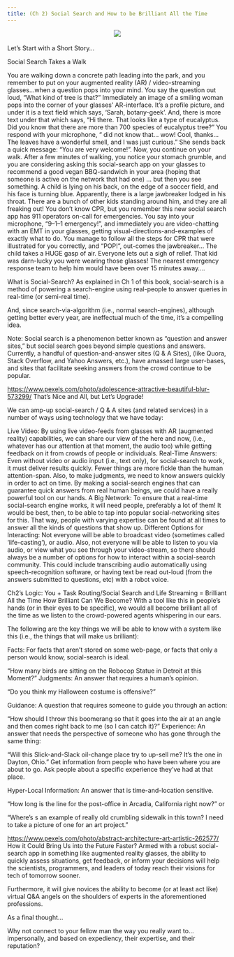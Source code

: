```yaml
---
title: (Ch 2) Social Search and How to be Brilliant All the Time
---
```

<div style="text-align:center"><img src ="https://unsplash.com/photos/FRYBF9EWEsU" /></div>
<br>
Let’s Start with a Short Story…

Social Search Takes a Walk

You are walking down a concrete path leading into the park, and you remember to put on your augmented reality (AR) / video-streaming glasses…when a question pops into your mind.
You say the question out loud, “What kind of tree is that?”
Immediately an image of a smiling woman pops into the corner of your glasses’ AR-interface. It’s a profile picture, and under it is a text field which says, ‘Sarah, botany-geek’. And, there is more text under that which says,
“Hi there. That looks like a type of eucalyptus. Did you know that there are more than 700 species of eucalyptus tree?”
You respond with your microphone, “ did not know that… wow! Cool, thanks… The leaves have a wonderful smell, and I was just curious.”
She sends back a quick message: “You are very welcome!”.
Now, you continue on your walk.
After a few minutes of walking, you notice your stomach grumble, and you are considering asking this social-search app on your glasses to recommend a good vegan BBQ-sandwich in your area (hoping that someone is active on the network that had one)
… but then you see something.
A child is lying on his back, on the edge of a soccer field, and his face is turning blue. Apparently, there is a large jawbreaker lodged in his throat. There are a bunch of other kids standing around him, and they are all freaking out!
You don’t know CPR, but you remember this new social search app has 911 operators on-call for emergencies.
You say into your microphone, “9–1–1 emergency!”, and immediately you are video-chatting with an EMT in your glasses, getting visual-directions-and-examples of exactly what to do.
You manage to follow all the steps for CPR that were illustrated for you correctly, and “POP!”, out-comes the jawbreaker… The child takes a HUGE gasp of air. Everyone lets out a sigh of relief.
That kid was darn-lucky you were wearing those glasses! The nearest emergency response team to help him would have been over 15 minutes away….

What is Social-Search?
As explained in Ch 1 of this book, social-search is a method of powering a search-engine using real-people to answer queries in real-time (or semi-real time).

And, since search-via-algorithm (i.e., normal search-engines), although getting better every year, are ineffectual much of the time, it’s a compelling idea.

Note: Social search is a phenomenon better known as “question and answer sites,” but social search goes beyond simple questions and answers.
Currently, a handful of question-and-answer sites (Q & A Sites), (like Quora, Stack Overflow, and Yahoo Answers, etc.), have amassed large user-bases, and sites that facilitate seeking answers from the crowd continue to be popular.


https://www.pexels.com/photo/adolescence-attractive-beautiful-blur-573299/
That’s Nice and All, but Let’s Upgrade!

We can amp-up social-search / Q & A sites (and related services) in a number of ways using technology that we have today:

Live Video: By using live video-feeds from glasses with AR (augmented reality) capabilities, we can share our view of the here and now, (i.e., whatever has our attention at that moment, the audio too) while getting feedback on it from crowds of people or individuals.
Real-Time Answers: Even without video or audio input (i.e., text only), for social-search to work, it must deliver results quickly. Fewer things are more fickle than the human attention-span. Also, to make judgments, we need to know answers quickly in order to act on time. By making a social-search engines that can guarantee quick answers from real human beings, we could have a really powerful tool on our hands.
A Big Network: To ensure that a real-time social-search engine works, it will need people, preferably a lot of them! It would be best, then, to be able to tap into popular social-networking sites for this. That way, people with varying expertise can be found at all times to answer all the kinds of questions that show up.
Different Options for Interacting: Not everyone will be able to broadcast video (sometimes called ‘life-casting’), or audio. Also, not everyone will be able to listen to you via audio, or view what you see through your video-stream, so there should always be a number of options for how to interact within a social-search community. This could include transcribing audio automatically using speech-recognition software, or having text be read out-loud (from the answers submitted to questions, etc) with a robot voice.

Ch2’s Logic: You + Task Routing/Social Search and Life Streaming = Brilliant All the Time
How Brilliant Can We Become?
With a tool like this in people’s hands (or in their eyes to be specific), we would all become brilliant all of the time as we listen to the crowd-powered agents whispering in our ears.

The following are the key things we will be able to know with a system like this (i.e., the things that will make us brilliant):


Facts:
For facts that aren’t stored on some web-page, or facts that only a person would know, social-search is ideal.

“How many birds are sitting on the Robocop Statue in Detroit at this Moment?”
Judgments:
An answer that requires a human’s opinion.

“Do you think my Halloween costume is offensive?”

Guidance:
A question that requires someone to guide you through an action:

“How should I throw this boomerang so that it goes into the air at an angle and then comes right back to me (so I can catch it)?”
Experience:
An answer that needs the perspective of someone who has gone through
the same thing:

“Will this Slick-and-Slack oil-change place try to up-sell me? It’s the
one in Dayton, Ohio.”
Get information from people who have been where you are about to go.
Ask people about a specific experience they’ve had at that place.

Hyper-Local Information:
An answer that is time-and-location sensitive.

“How long is the line for the post-office in Arcadia, California right now?”
or

“Where’s s an example of really old crumbling sidewalk in this town? I need to take a picture of one for an art project.”

https://www.pexels.com/photo/abstract-architecture-art-artistic-262577/
How it Could Bring Us into the Future Faster?
Armed with a robust social-search app in something like augmented reality glasses, the ability to quickly assess situations, get feedback, or inform your decisions will help the scientists, programmers, and leaders of today reach their visions for tech of tomorrow sooner.

Furthermore, it will give novices the ability to become (or at least act like) virtual Q&A angels on the shoulders of experts in the aforementioned professions.

As a final thought…

Why not connect to your fellow man the way you really want to… impersonally, and based on expediency, their expertise, and their reputation?
